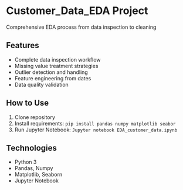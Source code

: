 # Customer_Data_EDA Project
Comprehensive EDA process from data inspection to cleaning

## Features
- Complete data inspection workflow
- Missing value treatment strategies
- Outlier detection and handling
- Feature engineering from dates
- Data quality validation


## How to Use
1. Clone repository
2. Install requirements: `pip install pandas numpy matplotlib seabor`
3. Run Jupyter Notebook: `Jupyter notebook EDA_customer_data.ipynb`

## Technologies 
- Python 3
- Pandas, Numpy
- Matplotlib, Seaborn
- Jupyter Notebook
